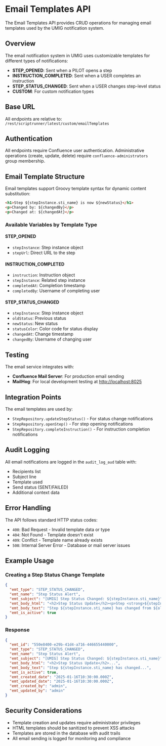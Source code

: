 # Email Templates API

The Email Templates API provides CRUD operations for managing email templates used by the UMIG notification system.

## Overview

The email notification system in UMIG uses customizable templates for different types of notifications:

- **STEP_OPENED**: Sent when a PILOT opens a step
- **INSTRUCTION_COMPLETED**: Sent when a USER completes an instruction
- **STEP_STATUS_CHANGED**: Sent when a USER changes step-level status
- **CUSTOM**: For custom notification types

## Base URL

All endpoints are relative to: `/rest/scriptrunner/latest/custom/emailTemplates`

## Authentication

All endpoints require Confluence user authentication. Administrative operations (create, update, delete) require `confluence-administrators` group membership.

## Email Template Structure

Email templates support Groovy template syntax for dynamic content substitution:

```html
<h1>Step ${stepInstance.sti_name} is now ${newStatus}</h1>
<p>Changed by: ${changedBy}</p>
<p>Changed at: ${changedAt}</p>
```

### Available Variables by Template Type

#### STEP_OPENED

- `stepInstance`: Step instance object
- `stepUrl`: Direct URL to the step

#### INSTRUCTION_COMPLETED

- `instruction`: Instruction object
- `stepInstance`: Related step instance
- `completedAt`: Completion timestamp
- `completedBy`: Username of completing user

#### STEP_STATUS_CHANGED

- `stepInstance`: Step instance object
- `oldStatus`: Previous status
- `newStatus`: New status
- `statusColor`: Color code for status display
- `changedAt`: Change timestamp
- `changedBy`: Username of changing user

## Testing

The email service integrates with:

- **Confluence Mail Server**: For production email sending
- **MailHog**: For local development testing at <http://localhost:8025>

## Integration Points

The email templates are used by:

- `StepRepository.updateStepStatus()` - For status change notifications
- `StepRepository.openStep()` - For step opening notifications
- `StepRepository.completeInstruction()` - For instruction completion notifications

## Audit Logging

All email notifications are logged in the `audit_log_aud` table with:

- Recipients list
- Subject line
- Template used
- Send status (SENT/FAILED)
- Additional context data

## Error Handling

The API follows standard HTTP status codes:

- `400`: Bad Request - Invalid template data or type
- `404`: Not Found - Template doesn't exist
- `409`: Conflict - Template name already exists
- `500`: Internal Server Error - Database or mail server issues

## Example Usage

### Creating a Step Status Change Template

```json
{
  "emt_type": "STEP_STATUS_CHANGED",
  "emt_name": "Step Status Alert",
  "emt_subject": "[UMIG] Step Status Changed: ${stepInstance.sti_name}",
  "emt_body_html": "<h2>Step Status Update</h2><p>Step <strong>${stepInstance.sti_name}</strong> has changed from <span style=\"color: #6c757d\">${oldStatus}</span> to <span style=\"color: ${statusColor}\">${newStatus}</span>.</p><p>Changed by: ${changedBy}<br>Changed at: ${changedAt}</p>",
  "emt_body_text": "Step ${stepInstance.sti_name} has changed from ${oldStatus} to ${newStatus}. Changed by: ${changedBy} at ${changedAt}",
  "emt_is_active": true
}
```

### Response

```json
{
  "emt_id": "550e8400-e29b-41d4-a716-446655440000",
  "emt_type": "STEP_STATUS_CHANGED",
  "emt_name": "Step Status Alert",
  "emt_subject": "[UMIG] Step Status Changed: ${stepInstance.sti_name}",
  "emt_body_html": "<h2>Step Status Update</h2>...",
  "emt_body_text": "Step ${stepInstance.sti_name} has changed...",
  "emt_is_active": true,
  "emt_created_date": "2025-01-16T10:30:00.000Z",
  "emt_updated_date": "2025-01-16T10:30:00.000Z",
  "emt_created_by": "admin",
  "emt_updated_by": "admin"
}
```

## Security Considerations

- Template creation and updates require administrator privileges
- HTML templates should be sanitized to prevent XSS attacks
- Templates are stored in the database with audit trails
- All email sending is logged for monitoring and compliance
